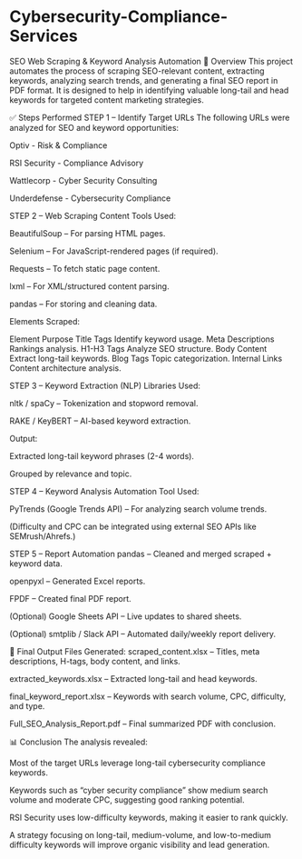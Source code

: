 # Cybersecurity-Compliance-Services
SEO Web Scraping & Keyword Analysis Automation
📌 Overview
This project automates the process of scraping SEO-relevant content, extracting keywords, analyzing search trends, and generating a final SEO report in PDF format. It is designed to help in identifying valuable long-tail and head keywords for targeted content marketing strategies.

✅ Steps Performed
STEP 1 – Identify Target URLs
The following URLs were analyzed for SEO and keyword opportunities:

Optiv - Risk & Compliance

RSI Security - Compliance Advisory

Wattlecorp - Cyber Security Consulting

Underdefense - Cybersecurity Compliance

STEP 2 – Web Scraping Content
Tools Used:

BeautifulSoup – For parsing HTML pages.

Selenium – For JavaScript-rendered pages (if required).

Requests – To fetch static page content.

lxml – For XML/structured content parsing.

pandas – For storing and cleaning data.

Elements Scraped:

Element	Purpose
Title Tags	Identify keyword usage.
Meta Descriptions	Rankings analysis.
H1-H3 Tags	Analyze SEO structure.
Body Content	Extract long-tail keywords.
Blog Tags	Topic categorization.
Internal Links	Content architecture analysis.

STEP 3 – Keyword Extraction (NLP)
Libraries Used:

nltk / spaCy – Tokenization and stopword removal.

RAKE / KeyBERT – AI-based keyword extraction.

Output:

Extracted long-tail keyword phrases (2-4 words).

Grouped by relevance and topic.

STEP 4 – Keyword Analysis Automation
Tool Used:

PyTrends (Google Trends API) – For analyzing search volume trends.

(Difficulty and CPC can be integrated using external SEO APIs like SEMrush/Ahrefs.)

STEP 5 – Report Automation
pandas – Cleaned and merged scraped + keyword data.

openpyxl – Generated Excel reports.

FPDF – Created final PDF report.

(Optional) Google Sheets API – Live updates to shared sheets.

(Optional) smtplib / Slack API – Automated daily/weekly report delivery.

📄 Final Output
Files Generated:
scraped_content.xlsx – Titles, meta descriptions, H-tags, body content, and links.

extracted_keywords.xlsx – Extracted long-tail and head keywords.

final_keyword_report.xlsx – Keywords with search volume, CPC, difficulty, and type.

Full_SEO_Analysis_Report.pdf – Final summarized PDF with conclusion.

📊 Conclusion
The analysis revealed:

Most of the target URLs leverage long-tail cybersecurity compliance keywords.

Keywords such as “cyber security compliance” show medium search volume and moderate CPC, suggesting good ranking potential.

RSI Security uses low-difficulty keywords, making it easier to rank quickly.

A strategy focusing on long-tail, medium-volume, and low-to-medium difficulty keywords will improve organic visibility and lead generation.
